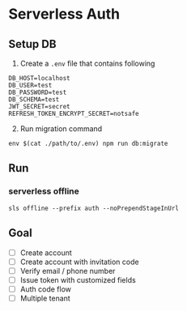 # Serverless Auth

## Setup DB
1. Create a `.env` file that contains following
```
DB_HOST=localhost
DB_USER=test
DB_PASSWORD=test
DB_SCHEMA=test
JWT_SECRET=secret
REFRESH_TOKEN_ENCRYPT_SECRET=notsafe
```
2. Run migration command
```
env $(cat ./path/to/.env) npm run db:migrate
```

## Run
### serverless offline
```
sls offline --prefix auth --noPrependStageInUrl
```

## Goal
- [ ] Create account
- [ ] Create account with invitation code
- [ ] Verify email / phone number
- [ ] Issue token with customized fields
- [ ] Auth code flow
- [ ] Multiple tenant